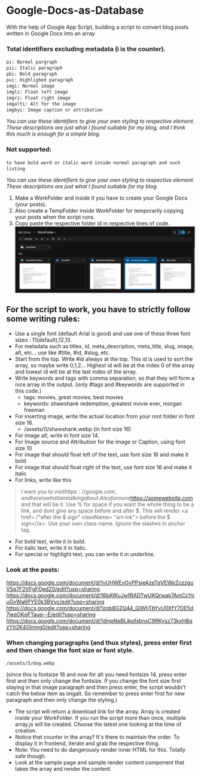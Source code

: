 # Google-Docs-as-Database
With the help of Google App Script, building a script to convert blog posts written in Google Docs into an array
### Total identifiers excluding metadata (i is the counter).
	pi: Normal pargraph
	pii: Italic paragraph
	pbi: Bold paragraph
	pui: Highlighed paragraph
	imgi: Normal image
	imgli: Float left image
	imgri: Float right image
	imgalti: Alt for the image
	imgbyi: Image caption or attribution
 *You can use these identifiers to give your own styling to respective element. These descriptions are just what I found suitable for my blog, and I think this much is enough for a simple blog.*
 
 ### Not supported:
 	to have bold word or italic word inside normal paragraph and such
  	listing
*You can use these identifiers to give your own styling to respective element. These descriptions are just what I found suitable for my blog.*
1. Make a WorkFolder and inside it you have to create your Google Docs (your posts).
2. Also create a TempFolder inside WorkFolder for temporarily copying your posts when the script runs.
3. Copy paste the respective folder id in respective lines of code.
![folders](/assets/folders.png)
## For the script to work, you have to strictly follow some writing rules:
* Use a single font (default Arial is good) and use one of these three font sizes : 11(default),12,13.
* For metadata such as titles, id, meta_description, meta_title, slug, image, alt, etc... use like #title, #id, #slug, etc.
* Start from the top. Write #id always at the top. This id is used to sort the array, so maybe write 0,1,2... Highest id will be at the index 0 of the array and lowest id will be at the last index of the array. 
* Write keywords and tags with comma separation, so that they will form a nice array in the output. (only #tags and #keywords are supported in this code.)
   * tags: movies, great movies, best movies
   * keywords: shawshank redemption, greatest movie ever, morgan freeman
* For inserting image, write the actual location from your root folder in font size 16.
	* /assets/0/shawshank.webp (in font size 16)
* For image alt, write in font size 14.
* For Image source and Attribution for the image or Caption, using font size 10
* For image that should float left of the text, use font size 16 and make it bold
* For image that should float right of the  text, use font size 16 and make it italic
* For links, write like this
>I want you to visit$https://google.com, and here is what I am talking about. Also for more%information%please%visit$https://somewebsite.com and that will be it.
>Use % for space if you want the whole thing to be a link, and dont give any space before and after $.
>This will render <a href= /"after the $ sign" className= "art-lnk"> before the $ sign<//a>. Use your own class-name. Ignore the slashes in anchor tag.
* For bold text, write it in bold.
* For italic text, write it in italic.
* For special or highlight text, you can write it in underline.

### Look at the posts:

https://docs.google.com/document/d/1vUHWEvGvPPsieAzeTqVEWeZczzguV5q7F2VFgFOedZ0/edit?usp=sharing
https://docs.google.com/document/d/16bAWuJwfRADTwUKQrwak7AmCcYouGvWa6PYE0k3BVvc/edit?usp=sharing
https://docs.google.com/document/d/1zqb8G2Q44_QiWhTbYvU0XfY7DE5d7jeqOKpFTauq--E/edit?usp=sharing
https://docs.google.com/document/d/1dinpNeBLjkpfsbnsC9RKysz73kxH8qzYIt2K4GInmg0/edit?usp=sharing

### When changing paragraphs (and thus styles), press enter first and then change the font size or font style.
	/assets/5/dog.webp
(since this is fontsize 16 and now for alt you need fontsize 14, press enter first and then only change the fontsize. If you change the font size first staying in that image paragraph and then press enter, the script wouldn't catch the below item as imgalt. So remember to press enter first for new paragraph and then only change the styling.)
 
* The script will return a download link for the array. Array is created inside your WorkFolder. If you run the script more than once, multiple array.js will be created. Choose the latest one looking at the time of creation.
* Notice that counter in the array? It's there to maintain the order. To display it in frontend, iterate and grab the respective thing.
* Note: You need to do dangerously render inner HTML for this. Totally safe though.
* Look at the sample page and sample render content component that takes the array and render the content.

